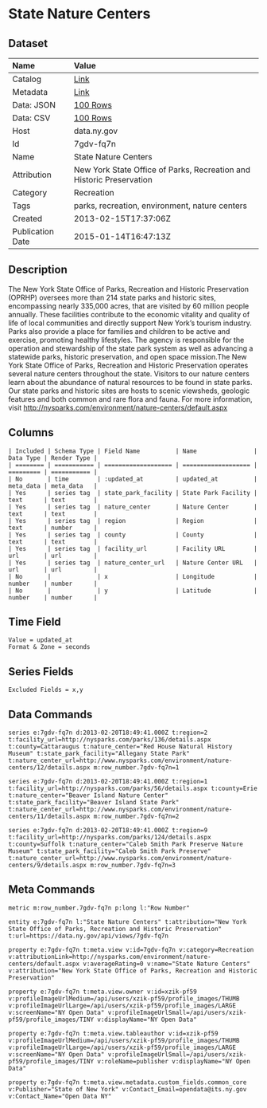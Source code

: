 # State Nature Centers

## Dataset

| Name | Value |
| :--- | :---- |
| Catalog | [Link](https://catalog.data.gov/dataset/state-nature-centers) |
| Metadata | [Link](https://data.ny.gov/api/views/7gdv-fq7n) |
| Data: JSON | [100 Rows](https://data.ny.gov/api/views/7gdv-fq7n/rows.json?max_rows=100) |
| Data: CSV | [100 Rows](https://data.ny.gov/api/views/7gdv-fq7n/rows.csv?max_rows=100) |
| Host | data.ny.gov |
| Id | 7gdv-fq7n |
| Name | State Nature Centers |
| Attribution | New York State Office of Parks, Recreation and Historic Preservation |
| Category | Recreation |
| Tags | parks, recreation, environment, nature centers |
| Created | 2013-02-15T17:37:06Z |
| Publication Date | 2015-01-14T16:47:13Z |

## Description

The New York State Office of Parks, Recreation and Historic Preservation (OPRHP) oversees more than 214 state parks and historic sites, encompassing nearly 335,000 acres, that are visited by 60 million people annually. These facilities contribute to the economic vitality and quality of life of local communities and directly support New York’s tourism industry. Parks also provide a place for families and children to be active and exercise, promoting healthy lifestyles. The agency is responsible for the operation and stewardship of the state park system as well as advancing a statewide parks, historic preservation, and open space mission.The New York State Office of Parks, Recreation and Historic Preservation operates several nature centers throughout the state. Visitors to our nature centers learn about the abundance of natural resources to be found in state parks. Our state parks and historic sites are hosts to scenic viewsheds, geologic features and both common and rare flora and fauna. For more information, visit http://nysparks.com/environment/nature-centers/default.aspx

## Columns

```ls
| Included | Schema Type | Field Name          | Name                | Data Type | Render Type |
| ======== | =========== | =================== | =================== | ========= | =========== |
| No       | time        | :updated_at         | updated_at          | meta_data | meta_data   |
| Yes      | series tag  | state_park_facility | State Park Facility | text      | text        |
| Yes      | series tag  | nature_center       | Nature Center       | text      | text        |
| Yes      | series tag  | region              | Region              | text      | number      |
| Yes      | series tag  | county              | County              | text      | text        |
| Yes      | series tag  | facility_url        | Facility URL        | url       | url         |
| Yes      | series tag  | nature_center_url   | Nature Center URL   | url       | url         |
| No       |             | x                   | Longitude           | number    | number      |
| No       |             | y                   | Latitude            | number    | number      |
```

## Time Field

```ls
Value = updated_at
Format & Zone = seconds
```

## Series Fields

```ls
Excluded Fields = x,y
```

## Data Commands

```ls
series e:7gdv-fq7n d:2013-02-20T18:49:41.000Z t:region=2 t:facility_url=http://nysparks.com/parks/136/details.aspx t:county=Cattaraugus t:nature_center="Red House Natural History Museum" t:state_park_facility="Allegany State Park" t:nature_center_url=http://www.nysparks.com/environment/nature-centers/12/details.aspx m:row_number.7gdv-fq7n=1

series e:7gdv-fq7n d:2013-02-20T18:49:41.000Z t:region=1 t:facility_url=http://nysparks.com/parks/56/details.aspx t:county=Erie t:nature_center="Beaver Island Nature Center" t:state_park_facility="Beaver Island State Park" t:nature_center_url=http://www.nysparks.com/environment/nature-centers/11/details.aspx m:row_number.7gdv-fq7n=2

series e:7gdv-fq7n d:2013-02-20T18:49:41.000Z t:region=9 t:facility_url=http://nysparks.com/parks/124/details.aspx t:county=Suffolk t:nature_center="Caleb Smith Park Preserve Nature Museum" t:state_park_facility="Caleb Smith Park Preserve" t:nature_center_url=http://www.nysparks.com/environment/nature-centers/9/details.aspx m:row_number.7gdv-fq7n=3
```

## Meta Commands

```ls
metric m:row_number.7gdv-fq7n p:long l:"Row Number"

entity e:7gdv-fq7n l:"State Nature Centers" t:attribution="New York State Office of Parks, Recreation and Historic Preservation" t:url=https://data.ny.gov/api/views/7gdv-fq7n

property e:7gdv-fq7n t:meta.view v:id=7gdv-fq7n v:category=Recreation v:attributionLink=http://nysparks.com/environment/nature-centers/default.aspx v:averageRating=0 v:name="State Nature Centers" v:attribution="New York State Office of Parks, Recreation and Historic Preservation"

property e:7gdv-fq7n t:meta.view.owner v:id=xzik-pf59 v:profileImageUrlMedium=/api/users/xzik-pf59/profile_images/THUMB v:profileImageUrlLarge=/api/users/xzik-pf59/profile_images/LARGE v:screenName="NY Open Data" v:profileImageUrlSmall=/api/users/xzik-pf59/profile_images/TINY v:displayName="NY Open Data"

property e:7gdv-fq7n t:meta.view.tableauthor v:id=xzik-pf59 v:profileImageUrlMedium=/api/users/xzik-pf59/profile_images/THUMB v:profileImageUrlLarge=/api/users/xzik-pf59/profile_images/LARGE v:screenName="NY Open Data" v:profileImageUrlSmall=/api/users/xzik-pf59/profile_images/TINY v:roleName=publisher v:displayName="NY Open Data"

property e:7gdv-fq7n t:meta.view.metadata.custom_fields.common_core v:Publisher="State of New York" v:Contact_Email=opendata@its.ny.gov v:Contact_Name="Open Data NY"
```